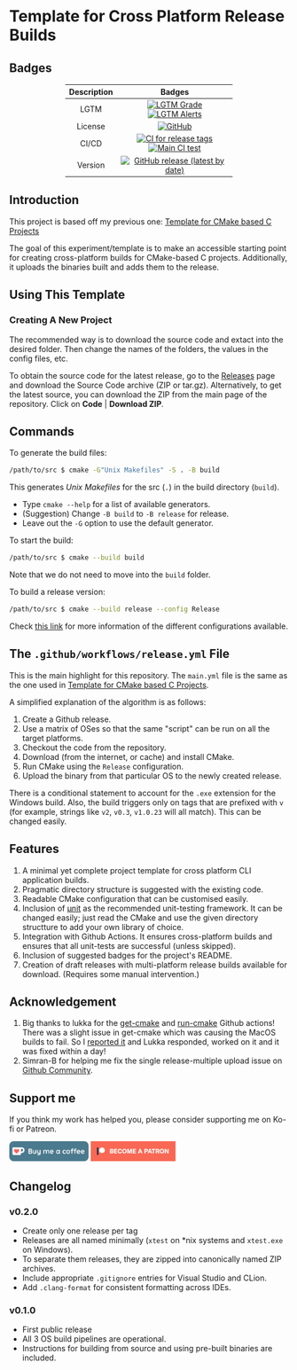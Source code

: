 # Template for Cross Platform Release Builds

## Badges

<div align="center" style="width: 60%; margin: 0 auto;">

| Description |                                                                                                                                                       Badges                                                                                                                                                        |
| :---------: | :-----------------------------------------------------------------------------------------------------------------------------------------------------------------------------------------------------------------------------------------------------------------------------------------------------------------: |
|    LGTM     | [![LGTM Grade](https://img.shields.io/lgtm/grade/cpp/github/hungrybluedev/release-test)](https://lgtm.com/projects/g/hungrybluedev/release-test/context:cpp) [![LGTM Alerts](https://img.shields.io/lgtm/alerts/github/hungrybluedev/release-test)](https://lgtm.com/projects/g/hungrybluedev/release-test/alerts/) |
|   License   |                                                                                                               [![GitHub](https://img.shields.io/github/license/hungrybluedev/release-test)](LICENSE)                                                                                                                |
|    CI/CD    |                  [![CI for release tags](https://github.com/hungrybluedev/release-test/workflows/CI%20for%20release%20tags/badge.svg) ![Main CI test](https://github.com/hungrybluedev/release-test/workflows/Main%20CI%20test/badge.svg)](https://github.com/hungrybluedev/release-test/actions)                   |
|   Version   |                                                                          [![GitHub release (latest by date)](https://img.shields.io/github/v/release/hungrybluedev/release-test)](https://github.com/hungrybluedev/release-test/releases)                                                                           |

</div>

## Introduction

This project is based off my previous one: [Template for CMake based C Projects](https://github.com/hungrybluedev/CMake-Basic-C-Template)

The goal of this experiment/template is to make an accessible starting point for creating cross-platform builds for CMake-based C projects. Additionally, it uploads the binaries built and adds them to the release.

## Using This Template

### Creating A New Project

The recommended way is to download the source code and extact into the desired folder. Then change the names of the folders, the values in the config files, etc.

To obtain the source code for the latest release, go to the [Releases](https://github.com/hungrybluedev/release-test/releases) page and download the Source Code archive (ZIP or tar.gz). Alternatively, to get the latest source, you can download the ZIP from the main page of the repository. Click on **Code** | **Download ZIP**.

## Commands

To generate the build files:

```bash
/path/to/src $ cmake -G"Unix Makefiles" -S . -B build
```

This generates _Unix Makefiles_ for the src (`.`) in the build directory (`build`).

- Type `cmake --help` for a list of available generators.
- (Suggestion) Change `-B build` to `-B release` for release.
- Leave out the `-G` option to use the default generator.

To start the build:

```bash
/path/to/src $ cmake --build build
```

Note that we do not need to move into the `build` folder.

To build a release version:

```bash
/path/to/src $ cmake --build release --config Release
```

Check [this link](https://cmake.org/cmake/help/latest/variable/CMAKE_BUILD_TYPE.html) for more information of the different configurations available.

## The `.github/workflows/release.yml` File

This is the main highlight for this repository. The `main.yml` file is the same as the one used in [Template for CMake based C Projects](https://github.com/hungrybluedev/CMake-Basic-C-Template).

A simplified explanation of the algorithm is as follows:

1. Create a Github release.
2. Use a matrix of OSes so that the same "script" can be run on all the target platforms.
3. Checkout the code from the repository.
4. Download (from the internet, or cache) and install CMake.
5. Run CMake using the `Release` configuration.
6. Upload the binary from that particular OS to the newly created release.

There is a conditional statement to account for the `.exe` extension for the Windows build. Also, the build triggers only on tags that are prefixed with `v` (for example, strings like `v2`, `v0.3`, `v1.0.23` will all match). This can be changed easily.

## Features

1. A minimal yet complete project template for cross platform CLI application builds.
2. Pragmatic directory structure is suggested with the existing code.
3. Readable CMake configuration that can be customised easily.
4. Inclusion of [µnit](https://nemequ.github.io/munit/) as the recommended unit-testing framework. It can be changed easily; just read the CMake and use the given directory structture to add your own library of choice.
5. Integration with Github Actions. It ensures cross-platform builds and ensures that all unit-tests are successful (unless skipped).
6. Inclusion of suggested badges for the project's README.
7. Creation of draft releases with multi-platform release builds available for download. (Requires some manual intervention.)

## Acknowledgement

1. Big thanks to lukka for the [get-cmake](https://github.com/marketplace/actions/get-cmake) and [run-cmake](https://github.com/marketplace/actions/run-cmake) Github actions! There was a slight issue in get-cmake which was causing the MacOS builds to fail. So I [reported it](https://github.com/lukka/get-cmake/issues/14) and Lukka responded, worked on it and it was fixed within a day!
2. Simran-B for helping me fix the single release-multiple upload issue on [Github Community](https://github.community/t/how-to-upload-release-assets-from-multiple-oses-into-one-release/136815).

## Support me

If you think my work has helped you, please consider supporting me on Ko-fi or Patreon.

[<img style="height: 36px;" height="36" src="https://raw.githubusercontent.com/hungrybluedev/hungrybluedev/master/kofi.webp">](https://ko-fi.com/hungrybluedev)
[<img style="height: 36px;" height="36"  src="https://raw.githubusercontent.com/hungrybluedev/hungrybluedev/master/patreon.webp">](https://www.patreon.com/hungrybluedev)

## Changelog

### v0.2.0

- Create only one release per tag
- Releases are all named minimally (`xtest` on \*nix systems and `xtest.exe` on Windows).
- To separate them releases, they are zipped into canonically named ZIP archives.
- Include appropriate `.gitignore` entries for Visual Studio and CLion.
- Add `.clang-format` for consistent formatting across IDEs.

### v0.1.0

- First public release
- All 3 OS build pipelines are operational.
- Instructions for building from source and using pre-built binaries are included.

